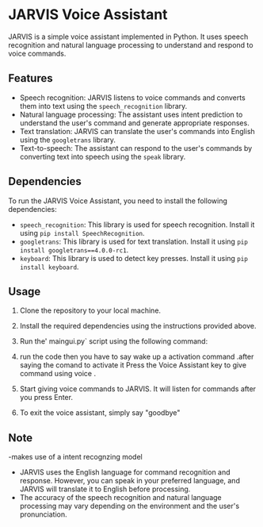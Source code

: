 # JARVIS Voice Assistant

JARVIS is a simple voice assistant implemented in Python. It uses speech recognition and natural language processing to understand and respond to voice commands.

## Features

- Speech recognition: JARVIS listens to voice commands and converts them into text using the `speech_recognition` library.
- Natural language processing: The assistant uses intent prediction to understand the user's command and generate appropriate responses.
- Text translation: JARVIS can translate the user's commands into English using the `googletrans` library.
- Text-to-speech: The assistant can respond to the user's commands by converting text into speech using the `speak` library.

## Dependencies

To run the JARVIS Voice Assistant, you need to install the following dependencies:

- `speech_recognition`: This library is used for speech recognition. Install it using `pip install SpeechRecognition`.
- `googletrans`: This library is used for text translation. Install it using `pip install googletrans==4.0.0-rc1`.
- `keyboard`: This library is used to detect key presses. Install it using `pip install keyboard`.

## Usage

1. Clone the repository to your local machine.
2. Install the required dependencies using the instructions provided above.
3. Run the' maingui.py` script using the following command:

4.  run the code then you  have to say wake up a activation command .after saying the comand to activate it Press the Voice Assistant  key to give command using voice .
5. Start giving voice commands to JARVIS. It will listen for commands after you press Enter.
6. To exit the voice assistant, simply say "goodbye"

## Note
-makes use of a intent recognzing model
- JARVIS uses the English language for command recognition and response. However, you can speak in your preferred language, and JARVIS will translate it to English before processing.
- The accuracy of the speech recognition and natural language processing may vary depending on the environment and the user's pronunciation.





